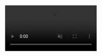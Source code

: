 <!DOCTYPE html>
<html>
<head>
<title>Page Title</title>
</head>
<body>
  
<video src="https://github.com/headevuy/Headevuy/assets/135540682/375594d5-6587-45b7-a179-2494566b9be1" autoplay muted loop></video>

</body>
</html>








